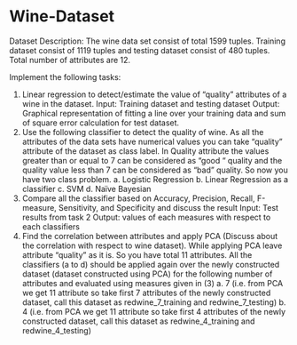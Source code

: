 # Wine-Dataset

Dataset Description:
The wine data set consist of total 1599 tuples. Training dataset consist of 1119 tuples and testing dataset consist of 480 tuples. 
Total number of attributes are 12. 

Implement the following tasks:
1)	Linear regression to detect/estimate the value of “quality” attributes of a wine in the dataset.
Input: Training dataset and testing dataset
Output: Graphical representation of fitting a line over your training data and sum of square error calculation for test dataset.
2)	Use the following classifier to detect the quality of wine. As all the attributes of the data sets have numerical values 
you can take “quality” attribute of the dataset as class label. In Quality attribute the values greater than or equal to 7 
can be considered as “good “ quality and the quality value less than 7 can be considered as “bad” quality. So now you have two class problem.
  a.	Logistic Regression
  b.	Linear Regression as a classifier
  c.	SVM
  d.	Naïve Bayesian
3)	Compare all the classifier based on Accuracy, Precision, Recall, F-measure, Sensitivity, and Specificity and discuss the result
Input: Test results from task 2
Output: values of each measures with respect to each classifiers
4)	Find the correlation between attributes and apply PCA (Discuss about the correlation with respect to wine dataset). 
While applying PCA leave attribute “quality” as it is. So you have total 11 attributes. All the classifiers (a to d) 
should be applied again over the newly constructed dataset (dataset constructed using PCA) for the following number 
of attributes and evaluated using measures given in (3)
  a.	7 (i.e. from PCA we get 11 attribute so take first 7 attributes of the newly constructed dataset, call this 
      dataset as redwine_7_training and redwine_7_testing)
  b.	4 (i.e. from PCA we get 11 attribute so take first 4 attributes of the newly constructed dataset, call this 
      dataset as redwine_4_training and redwine_4_testing)

